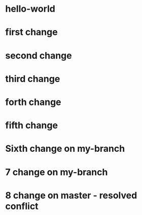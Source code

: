 # hello-world
# first change
# second change
# third change
# forth change
# fifth change
# Sixth change on my-branch
# 7 change on my-branch
# 8 change on master - resolved conflict
